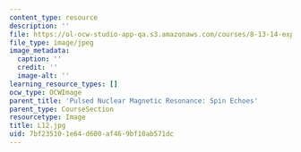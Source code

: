 ```yaml
---
content_type: resource
description: ''
file: https://ol-ocw-studio-app-qa.s3.amazonaws.com/courses/8-13-14-experimental-physics-i-ii-junior-lab-fall-2016-spring-2017/7bf235101e64d600af469bf10ab571dc_L12.jpg
file_type: image/jpeg
image_metadata:
  caption: ''
  credit: ''
  image-alt: ''
learning_resource_types: []
ocw_type: OCWImage
parent_title: 'Pulsed Nuclear Magnetic Resonance: Spin Echoes'
parent_type: CourseSection
resourcetype: Image
title: L12.jpg
uid: 7bf23510-1e64-d600-af46-9bf10ab571dc
---
```

